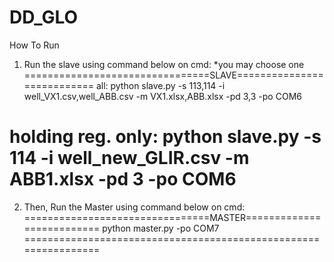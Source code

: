 # DD_GLO

How To Run
1. Run the slave using command below on cmd: *you may choose one
================================SLAVE===========================
all:
python slave.py -s 113,114 -i well_VX1.csv,well_ABB.csv -m VX1.xlsx,ABB.xlsx -pd 3,3 -po COM6

holding reg. only:
python slave.py -s 114 -i well_new_GLIR.csv -m ABB1.xlsx -pd 3 -po COM6
================================================================

2. Then, Run the Master using command below on cmd:
================================MASTER==========================
python master.py -po COM7
================================================================
